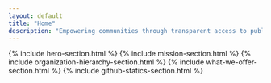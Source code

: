 ```yaml
---
layout: default
title: "Home"
description: "Empowering communities through transparent access to public information"
---
```


{% include hero-section.html %}
{% include mission-section.html %}
{% include organization-hierarchy-section.html %}
{% include what-we-offer-section.html %}
{% include github-statics-section.html %}






<script>
document.addEventListener('DOMContentLoaded', function() {
    class HierarchyVisualizer {
        constructor() {
            this.svg = document.getElementById('hierarchySvg');
            this.nodeInfo = document.getElementById('nodeInfo');
            this.nodeInfoContent = document.getElementById('nodeInfoContent');
            
            if (!this.svg) return;
            
            // Get SVG dimensions
            const rect = this.svg.getBoundingClientRect();
            this.width = rect.width || 800;
            this.height = 384; // h-96 equivalent
            
            // Updated data structure - all nodes same size, Operations/Divisions under Department
            this.data = {
                nodes: [
                    { id: 'government', label: 'Government', type: 'government', x: this.width * 0.15, y: this.height * 0.5 },
                    { id: 'ministry', label: 'Ministry', type: 'ministry', x: this.width * 0.4, y: this.height * 0.5 },
                    { id: 'department', label: 'Department', type: 'department', x: this.width * 0.65, y: this.height * 0.5 },
                    { id: 'operations', label: 'Operations', type: 'operations', x: this.width * 0.85, y: this.height * 0.25 },
                    { id: 'division1', label: 'Division A', type: 'division', x: this.width * 0.85, y: this.height * 0.5 },
                    { id: 'division2', label: 'Division B', type: 'division', x: this.width * 0.85, y: this.height * 0.75 }
                ],
                connections: [
                    { from: 'government', to: 'ministry' },
                    { from: 'ministry', to: 'department' },
                    { from: 'department', to: 'operations' },
                    { from: 'department', to: 'division1' },
                    { from: 'department', to: 'division2' }
                ]
            };
            
            this.init();
        }
        
        init() {
            this.createConnections();
            this.createNodes();
            this.startDataFlowAnimation();
            this.setupEventListeners();
        }
        
        createConnections() {
            this.data.connections.forEach(conn => {
                const fromNode = this.data.nodes.find(n => n.id === conn.from);
                const toNode = this.data.nodes.find(n => n.id === conn.to);
                
                if (fromNode && toNode) {
                    const line = document.createElementNS('http://www.w3.org/2000/svg', 'line');
                    line.setAttribute('x1', fromNode.x);
                    line.setAttribute('y1', fromNode.y);
                    line.setAttribute('x2', toNode.x);
                    line.setAttribute('y2', toNode.y);
                    line.classList.add('connection-line');
                    line.setAttribute('data-from', conn.from);
                    line.setAttribute('data-to', conn.to);
                    
                    this.svg.appendChild(line);
                }
            });
        }
        
        createNodes() {
            this.data.nodes.forEach(node => {
                const nodeGroup = document.createElementNS('http://www.w3.org/2000/svg', 'g');
                nodeGroup.classList.add('node');
                nodeGroup.setAttribute('data-id', node.id);
                
                // Node circle - all same size now
                const circle = document.createElementNS('http://www.w3.org/2000/svg', 'circle');
                circle.setAttribute('cx', node.x);
                circle.setAttribute('cy', node.y);
                circle.setAttribute('r', 25); // Same radius for all nodes
                circle.classList.add('node-circle', 'pulse-glow');
                
                // Node icon
                const iconSize = 20; // Same icon size for all nodes
                const icon = this.createNodeIcon(node.x, node.y, this.getNodeSymbol(node.type), iconSize);
                icon.classList.add('node-icon');
                
                // Node label
                const label = document.createElementNS('http://www.w3.org/2000/svg', 'text');
                label.setAttribute('x', node.x);
                label.setAttribute('y', node.y + 25 + 20); // radius + offset
                label.textContent = node.label;
                label.classList.add('node-label');
                
                nodeGroup.appendChild(circle);
                nodeGroup.appendChild(icon);
                nodeGroup.appendChild(label);
                
                this.svg.appendChild(nodeGroup);
            });
        }
        
        getNodeSymbol(type) {
            // Using Lucide icon names
            const icons = {
                government: 'crown',
                ministry: 'landmark',
                department: 'building-2',
                operations: 'settings',
                division: 'users'
            };
            return icons[type] || 'circle';
        }
        
        createNodeIcon(x, y, iconType, size = 20) {
            const iconGroup = document.createElementNS('http://www.w3.org/2000/svg', 'g');
            
            // Icon SVG paths based on Lucide icons
            const iconPaths = {
                crown: 'M2 20h20l-2-6H4l-2 6zM12 4l2 6h6l-2-6-3 3-3-3zM12 4L10 10H4l2-6 3 3 3-3z',
                landmark: 'M3 21h18M5 21V7l7-4 7 4v14M9 9v4M15 9v4',
                'building-2': 'M6 22V4a2 2 0 0 1 2-2h8a2 2 0 0 1 2 2v18Z M6 12h12 M6 16h12 M8 6h.01 M16 6h.01 M8 10h.01 M16 10h.01',
                settings: 'M12.22 2h-.44a2 2 0 0 0-2 2v.18a2 2 0 0 1-1 1.73l-.43.25a2 2 0 0 1-2 0l-.15-.08a2 2 0 0 0-2.73.73l-.22.38a2 2 0 0 0 .73 2.73l.15.1a2 2 0 0 1 1 1.72v.51a2 2 0 0 1-1 1.74l-.15.09a2 2 0 0 0-.73 2.73l.22.38a2 2 0 0 0 2.73.73l.15-.08a2 2 0 0 1 2 0l.43.25a2 2 0 0 1 1 1.73V20a2 2 0 0 0 2 2h.44a2 2 0 0 0 2-2v-.18a2 2 0 0 1 1-1.73l.43-.25a2 2 0 0 1 2 0l.15.08a2 2 0 0 0 2.73-.73l.22-.39a2 2 0 0 0-.73-2.73l-.15-.08a2 2 0 0 1-1-1.74v-.5a2 2 0 0 1 1-1.74l.15-.09a2 2 0 0 0 .73-2.73l-.22-.38a2 2 0 0 0-2.73-.73l-.15.08a2 2 0 0 1-2 0l-.43-.25a2 2 0 0 1-1-1.73V4a2 2 0 0 0-2-2z M8 12a4 4 0 1 0 8 0 4 4 0 1 0-8 0z',
                users: 'M16 21v-2a4 4 0 0 0-4-4H6a4 4 0 0 0-4 4v2 M9 7a4 4 0 1 1 8 0 4 4 0 0 1-8 0 M22 21v-2a4 4 0 0 0-3-3.87 M16 3.13a4 4 0 0 1 0 7.75'
            };
            
            const path = document.createElementNS('http://www.w3.org/2000/svg', 'path');
            path.setAttribute('d', iconPaths[iconType] || iconPaths.users);
            path.setAttribute('stroke', '#e2e8f0');
            path.setAttribute('stroke-width', '1.5');
            path.setAttribute('fill', 'none');
            path.setAttribute('stroke-linecap', 'round');
            path.setAttribute('stroke-linejoin', 'round');
            
            // Scale the icon to fit within the specified size
            const scale = size / 24; // Lucide icons are 24x24 by default
            iconGroup.setAttribute('transform', `translate(${x - 12 * scale}, ${y - 12 * scale}) scale(${scale})`);
            
            iconGroup.appendChild(path);
            return iconGroup;
        }
        
        startDataFlowAnimation() {
            this.animateDataFlow();
            setInterval(() => {
                this.animateDataFlow();
            }, 3000);
        }
        
        animateDataFlow() {
            this.data.connections.forEach((conn, index) => {
                setTimeout(() => {
                    const fromNode = this.data.nodes.find(n => n.id === conn.from);
                    const toNode = this.data.nodes.find(n => n.id === conn.to);
                    
                    if (fromNode && toNode) {
                        this.createFlowParticle(fromNode, toNode);
                    }
                }, index * 500);
            });
        }
        
        createFlowParticle(from, to) {
            const particle = document.createElementNS('http://www.w3.org/2000/svg', 'circle');
            particle.setAttribute('r', 4);
            particle.setAttribute('cx', from.x);
            particle.setAttribute('cy', from.y);
            particle.classList.add('data-flow');
            
            this.svg.appendChild(particle);
            
            // Animate particle movement
            const dx = to.x - from.x;
            const dy = to.y - from.y;
            const duration = 1500;
            const startTime = performance.now();
            
            const animate = (currentTime) => {
                const elapsed = currentTime - startTime;
                const progress = Math.min(elapsed / duration, 1);
                
                // Easing function for smooth animation
                const easeProgress = 1 - Math.pow(1 - progress, 3);
                
                const currentX = from.x + (dx * easeProgress);
                const currentY = from.y + (dy * easeProgress);
                
                particle.setAttribute('cx', currentX);
                particle.setAttribute('cy', currentY);
                
                if (progress < 1) {
                    requestAnimationFrame(animate);
                } else {
                    // Remove particle after animation
                    if (particle.parentNode) {
                        particle.parentNode.removeChild(particle);
                    }
                }
            };
            
            requestAnimationFrame(animate);
        }
        
        setupEventListeners() {
            document.querySelectorAll('.node').forEach(node => {
                node.addEventListener('click', (e) => {
                    e.stopPropagation();
                    const nodeId = node.getAttribute('data-id');
                    this.showNodeInfo(nodeId);
                    this.highlightConnections(nodeId);
                });
                
                node.addEventListener('mouseenter', () => {
                    const circle = node.querySelector('.node-circle');
                    if (circle) {
                        circle.style.transform = 'scale(1.1)';
                        circle.style.filter = 'drop-shadow(0 0 20px rgba(59, 130, 246, 0.8))';
                    }
                });
                
                node.addEventListener('mouseleave', () => {
                    const circle = node.querySelector('.node-circle');
                    if (circle) {
                        circle.style.transform = 'scale(1)';
                        circle.style.filter = 'drop-shadow(0 0 10px rgba(59, 130, 246, 0.3))';
                    }
                });
            });
            
            // Close info panel when clicking outside
            document.addEventListener('click', (e) => {
                if (!e.target.closest('.node') && !e.target.closest('.node-info')) {
                    this.nodeInfo.classList.remove('visible');
                    this.clearHighlights();
                }
            });
        }
        
        showNodeInfo(nodeId) {
            const node = this.data.nodes.find(n => n.id === nodeId);
            if (node) {
                const connections = this.data.connections.filter(c => 
                    c.from === nodeId || c.to === nodeId
                ).length;
                
                const details = this.getNodeDetails(node);
                this.nodeInfoContent.innerHTML = `
                    <div class="font-mono">
                        <div class="text-cyan-400 font-bold mb-2">${node.label}</div>
                        <div class="text-gray-300 text-xs space-y-1">
                            <div>Type: <span class="text-blue-400">${node.type}</span></div>
                            <div>Connections: <span class="text-green-400">${connections}</span></div>
                            <div class="mt-2 text-gray-400">${details}</div>
                        </div>
                    </div>
                `;
                this.nodeInfo.classList.add('visible');
            }
        }
        
        getNodeDetails(node) {
            const details = {
                government: 'Supreme executive authority overseeing all ministries',
                ministry: 'Central governing body overseeing departments',
                department: 'Administrative division managing operations and divisions',
                operations: 'Operational unit executing department policies',
                division: 'Specialized team handling specific department functions'
            };
            return details[node.type] || 'Administrative unit';
        }
        
        highlightConnections(nodeId) {
            this.clearHighlights();
            
            // Highlight all connections involving this node
            this.data.connections.forEach(conn => {
                if (conn.from === nodeId || conn.to === nodeId) {
                    const line = document.querySelector(`[data-from="${conn.from}"][data-to="${conn.to}"]`);
                    if (line) {
                        line.classList.add('active');
                    }
                }
            });
        }
        
        clearHighlights() {
            document.querySelectorAll('.connection-line.active').forEach(line => {
                line.classList.remove('active');
            });
        }
    }
    
    // Initialize the visualizer
    new HierarchyVisualizer();
});
</script>